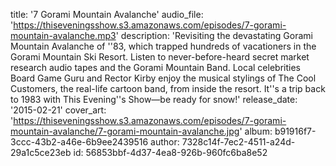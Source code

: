 title: '7 Gorami Mountain Avalanche'
audio_file: 'https://thiseveningsshow.s3.amazonaws.com/episodes/7-gorami-mountain-avalanche.mp3'
description: 'Revisiting the devastating Gorami Mountain Avalanche of ''83, which trapped hundreds of vacationers in the Gorami Mountain Ski Resort. Listen to never-before-heard secret market research audio tapes and the Gorami Mountain Band. Local celebrities Board Game Guru and Rector Kirby enjoy the musical stylings of The Cool Customers, the real-life cartoon band, from inside the resort. It''s a trip back to 1983 with This Evening''s Show—be ready for snow!'
release_date: '2015-02-21'
cover_art: 'https://thiseveningsshow.s3.amazonaws.com/episodes/7-gorami-mountain-avalanche/7-gorami-mountain-avalanche.jpg'
album: b91916f7-3ccc-43b2-a46e-6b9ee2439516
author: 7328c14f-7ec2-4511-a24d-29a1c5ce23eb
id: 56853bbf-4d37-4ea8-926b-960fc6ba8e52
